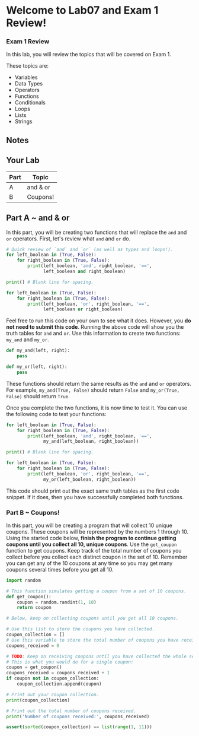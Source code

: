 # Welcome to Lab07 and Exam 1 Review!

### Exam 1 Review

In this lab, you will review the topics that will be covered on Exam 1.

These topics are:
- Variables
- Data Types
- Operators
- Functions
- Conditionals
- Loops
- Lists
- Strings

## Notes 



## Your Lab

|Part | Topic |
| --- | --- |
|A | and & or |
|B | Coupons! |


## Part A ~ **and & or**
In this part, you will be creating two functions that will replace the `and` and `or` operators. First, let's review what `and` and `or` do.

```python
# Quick review of `and` and `or` (as well as types and loops!).
for left_boolean in (True, False):
    for right_boolean in (True, False):
        print(left_boolean, 'and', right_boolean, '==',
              left_boolean and right_boolean)

print() # Blank line for spacing.

for left_boolean in (True, False):
    for right_boolean in (True, False):
        print(left_boolean, 'or', right_boolean, '==',
              left_boolean or right_boolean)
```

Feel free to run this code on your own to see what it does. However, you **do not need to submit this code**. Running the above code will show you the truth tables for `and` and `or`. Use this information to create two functions: `my_and` and `my_or`.

```python
def my_and(left, right):
    pass

def my_or(left, right):
    pass
```

These functions should return the same results as the `and` and `or` operators. For example, `my_and(True, False)` should return `False` and `my_or(True, False)` should return `True`.

Once you complete the two functions, it is now time to test it. You can use the following code to test your functions:

```python
for left_boolean in (True, False):
    for right_boolean in (True, False):
        print(left_boolean, 'and', right_boolean, '==',
              my_and(left_boolean, right_boolean))

print() # Blank line for spacing.

for left_boolean in (True, False):
    for right_boolean in (True, False):
        print(left_boolean, 'or', right_boolean, '==',
              my_or(left_boolean, right_boolean))
```

This code should print out the exact same truth tables as the first code snippet. If it does, then you have successfully completed both functions.

### Part B ~ **Coupons!**

In this part, you will be creating a program that will collect 10 unique coupons. These coupons will be represented by the numbers 1 through 10. Using the started code below, **finish the program to continue getting coupons until you collect all 10, unique coupons**. Use the `get_coupon` function to get coupons. Keep track of the total number of coupons you collect before you collect each distinct coupon in the set of 10. Remember you can get any of the 10 coupons at any time so you may get many coupons several times before you get all 10.

```python
import random

# This function simulates getting a coupon from a set of 10 coupons. 
def get_coupon():
    coupon = random.randint(1, 10)
    return coupon

# Below, keep on collecting coupons until you get all 10 coupons.

# Use this list to store the coupons you have collected.
coupon_collection = [] 
# Use this variable to store the total number of coupons you have received.
coupons_received = 0

# TODO: Keep on receiving coupons until you have collected the whole set.
# This is what you would do for a single coupon:
coupon = get_coupon()
coupons_received = coupons_received + 1
if coupon not in coupon_collection:
    coupon_collection.append(coupon)

# Print out your coupon collection.
print(coupon_collection)

# Print out the total number of coupons received.
print('Number of coupons received:', coupons_received)

assert(sorted(coupon_collection) == list(range(1, 11)))
```